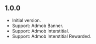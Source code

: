 ## 1.0.0

- Initial version.
- Support: Admob Banner.
- Support: Admob Interstitial.
- Support: Admob Interstitial Rewarded.
